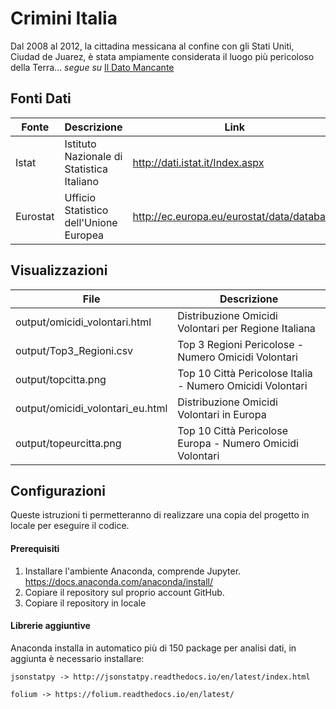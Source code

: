 # Crimini Italia
Dal 2008 al 2012, la cittadina messicana al confine con gli Stati Uniti, Ciudad de Juarez, è stata ampiamente considerata il luogo più pericoloso della Terra...
*segue su*
<a href="http://www.ildatomancante.it/opendata/giustizia/85/la-citta-piu-pericolosa-del-mondo/" target="_blank">Il Dato Mancante</a>

## Fonti Dati
| Fonte | Descrizione | Link |
| ------ | ------ | ------ |
| Istat | Istituto Nazionale di Statistica Italiano |http://dati.istat.it/Index.aspx |
| Eurostat | Ufficio Statistico dell'Unione Europea |http://ec.europa.eu/eurostat/data/database |

## Visualizzazioni
| File | Descrizione |
| ------ | ------ |
| output/omicidi_volontari.html | Distribuzione Omicidi Volontari per Regione Italiana |
| output/Top3_Regioni.csv | Top 3 Regioni Pericolose - Numero Omicidi Volontari |
| output/topcitta.png | Top 10 Città Pericolose Italia - Numero Omicidi Volontari |
| output/omicidi_volontari_eu.html | Distribuzione Omicidi Volontari in Europa |
| output/topeurcitta.png| Top 10 Città Pericolose Europa - Numero Omicidi Volontari |

## Configurazioni
Queste istruzioni ti permetteranno di realizzare una copia del progetto in locale per eseguire il codice.

#### Prerequisiti
1. Installare l'ambiente Anaconda, comprende Jupyter. https://docs.anaconda.com/anaconda/install/
2. Copiare il repository sul proprio account GitHub.
3. Copiare il repository in locale

#### Librerie aggiuntive
Anaconda installa in automatico più di 150 package per analisi dati, in aggiunta è necessario installare:
```
jsonstatpy -> http://jsonstatpy.readthedocs.io/en/latest/index.html
```
```
folium -> https://folium.readthedocs.io/en/latest/
```

